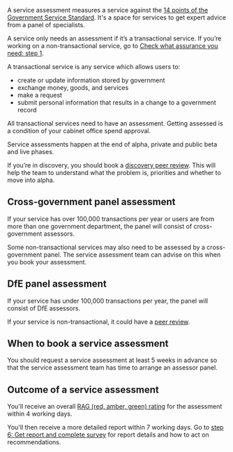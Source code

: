 A service assessment measures a service against the [14 points of the Government Service Standard](/service-standard). It's a space for services to get expert advice from a panel of specialists.

A service only needs an assessment if it’s a transactional service. If you’re working on a non-transactional service, go to [Check what assurance you need: step 1](/service-assurance/check-what-assurance-you-need-for-you-service). 

A transactional service is any service which allows users to: 

- create or update information stored by government 
- exchange money, goods, and services 
- make a request 
- submit personal information that results in a change to a government record 

All transactional services need to have an assessment. Getting assessed is a condition of your cabinet office spend approval. 

Service assessments happen at the end of alpha, private and public beta and live phases. 

If you’re in discovery, you should book a [discovery peer review](/service-assurance/discovery-peer-review). This will help the team to understand what the problem is, priorities and whether to move into alpha.

## Cross-government panel assessment 

If your service has over 100,000 transactions per year or users are from more than one government department, the panel will consist of cross-government assessors.

Some non-transactional services may also need to be assessed by a cross-government panel. The service assessment team can advise on this when you book your assessment.



## DfE panel assessment 

If your service has under 100,000 transactions per year, the panel will consist of DfE assessors. 

If your service is non-transactional, it could have a [peer review](/service-assurance/alpha-beta-peer-reviews).  

## When to book a service assessment 

You should request a service assessment at least 5 weeks in advance so that the service assessment team has time to arrange an assessor panel. 

## Outcome of a service assessment 

You'll receive an overall [RAG (red, amber, green) rating](/service-assurance/complete-assessment-report/#give-the-service-a-rag-rating-for-each-service-standard) for the assessment within 4 working days.

You'll then receive a more detailed report within 7 working days. Go to [step 6: Get report and complete survey](/service-assurance/get-assessment-report) for report details and how to act on recommendations. 

